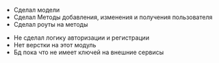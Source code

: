 + Сделал модели
+ Сделал Методы добавления, изменения и получения пользователя
+ Сделал роуты на методы


- Не сделал логику авторизации и регистрации 
- Нет верстки на этот модуль
- Бд пока что не имеет ключей на внешние сервисы 